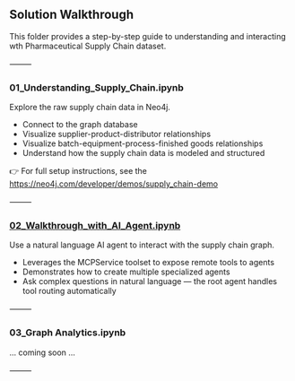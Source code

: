 ## Solution Walkthrough

This folder provides a step-by-step guide to understanding and interacting wth Pharmaceutical Supply Chain dataset.

⸻

### 01_Understanding_Supply_Chain.ipynb

Explore the raw supply chain data in Neo4j.

- Connect to the graph database
- Visualize supplier-product-distributor relationships
- Visualize batch-equipment-process-finished goods relationships
- Understand how the supply chain data is modeled and structured

👉 For full setup instructions, see the  https://neo4j.com/developer/demos/supply_chain-demo

⸻

### [02_Walkthrough_with_AI_Agent.ipynb](./02_Walkthrough_with_AI_Agent.ipynb)

Use a natural language AI agent to interact with the supply chain graph.

- Leverages the MCPService toolset to expose remote tools to agents
- Demonstrates how to create multiple specialized agents
- Ask complex questions in natural language — the root agent handles tool routing automatically

⸻

### 03_Graph Analytics.ipynb

... coming soon ... 

⸻

